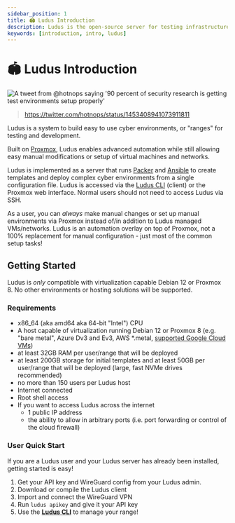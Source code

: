 ```yaml
---
sidebar_position: 1
title: 🏟️ Ludus Introduction
description: Ludus is the open-source server for testing infrastructure
keywords: [introduction, intro, ludus]
---
```


# 🏟️ Ludus Introduction

<!-- <img src="img/why.png" alt="A tweet from @hotnops saying '90 percent of security research is getting test environments setup properly'" width="600"/> -->

![A tweet from @hotnops saying '90 percent of security research is getting test environments setup properly'](/img/intro/why.png)


> https://twitter.com/hotnops/status/1453408941073911811


Ludus is a system to build easy to use cyber environments, or "ranges" for testing and development.

Built on [Proxmox](https://www.proxmox.com/en/), Ludus enables advanced automation while still allowing easy manual modifications or setup of virtual machines and networks.

Ludus is implemented as a server that runs [Packer](https://www.packer.io/) and [Ansible](https://www.ansible.com/) to create templates and deploy complex cyber environments from a single configuration file. Ludus is accessed via the [Ludus CLI](./cli) (client) or the Proxmox web interface. Normal users should not need to access Ludus via SSH.

As a user, you can *always* make manual changes or set up manual environments via Proxmox instead of/in addition to Ludus managed VMs/networks.
Ludus is an automation overlay on top of Proxmox, not a 100% replacement for manual configuration - just most of the common setup tasks!

## Getting Started

Ludus is *only* compatible with virtualization capable Debian 12 or Proxmox 8. No other environments or hosting solutions will be supported.

### Requirements
- x86_64 (aka amd64 aka 64-bit "Intel") CPU
- A host capable of virtualization running Debian 12 or Proxmox 8 (e.g. "bare metal", Azure Dv3 and Ev3, AWS *.metal, [supported Google Cloud VMs](https://cloud.google.com/compute/docs/instances/nested-virtualization/managing-constraint))
- at least 32GB RAM per user/range that will be deployed
- at least 200GB storage for initial templates and at least 50GB per user/range that will be deployed (large, fast NVMe drives recommended)
- no more than 150 users per Ludus host
- Internet connected
- Root shell access
- If you want to access Ludus across the internet
    - 1 public IP address
    - the ability to allow in arbitrary ports (i.e. port forwarding or control of the cloud firewall)

### User Quick Start

If you are a Ludus user and your Ludus server has already been installed, getting started is easy!

1. Get your API key and WireGuard config from your Ludus admin.
2. Download or compile the Ludus client
3. Import and connect the WireGuard VPN
4. Run `ludus apikey` and give it your API key
5. Use the **[Ludus CLI](./cli)** to manage your range!